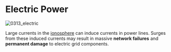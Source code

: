 # Electric Power

![0313_electric](./static/0313_electric.png)

Large currents in the <a href="#/en/phenomena/ionosphere">ionosphere</a> can induce currents in power lines.  Surges from these induced currents may result in massive **network failures** and **permanent damage** to electric grid components.
